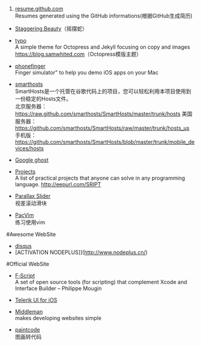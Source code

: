 1. [resume.github.com](https://github.com/resume/resume.github.com)  
  Resumes generated using the GitHub informations(根据GitHub生成简历)

* [Staggering Beauty](http://www.staggeringbeauty.com)（摇摆蛇）

* [typo](https://github.com/samwhited/typo)  
  A simple theme for Octopress and Jekyll focusing on copy and images <https://blog.samwhited.com>（Octopress模版主题）

* [phonefinger](https://github.com/dangrover/phonefinger)  
  Finger simulator" to help you demo iOS apps on your Mac

* [smarthosts](https://github.com/smarthosts/smarthosts)  
  SmartHosts是一个托管在谷歌代码上的项目，您可以轻松利用本项目使用到一份稳定的Hosts文件。                  
北京服务器：<https://raw.github.com/smarthosts/SmartHosts/master/trunk/hosts>
美国服务器：<https://github.com/smarthosts/SmartHosts/raw/master/trunk/hosts_us>
手机版：<https://github.com/smarthosts/SmartHosts/blob/master/trunk/mobile_devices/hosts>

* [Google ghost](https://github.com/greatfire/wiki)

* [Projects](https://github.com/karan/Projects)  
  A list of practical projects that anyone can solve in any programming language. 
<http://eepurl.com/SRIPT>
  
  
* [Parallax Slider](http://dreamsky.github.io/main/blog/parallax-slider/)  
视差滚动滑块

* [PacVim](https://github.com/jmoon018/PacVim)  
练习使用vim  

#Awesome WebSite  
* [disqus](http://disqus.com)    
* [ACTIVATION NODEPLUS]](http://www.nodeplus.cn/)

#Official WebSite  
  
* [F‑Script](http://www.fscript.org)  
  A set of open source tools (for scripting) that complement Xcode and Interface Builder – Philippe Mougin  
  
* [Telerik UI for iOS](http://www.telerik.com/ios-ui)  
  
* [Middleman](http://middlemanapp.com)  
  makes developing websites simple  
  
* [paintcode](http://www.paintcodeapp.com/)  
图画转代码